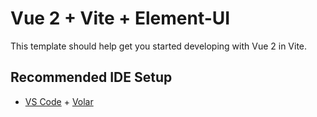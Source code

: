 # Vue 2 + Vite + Element-UI

This template should help get you started developing with Vue 2 in Vite.

## Recommended IDE Setup

- [VS Code](https://code.visualstudio.com/) + [Volar](https://marketplace.visualstudio.com/items?itemName=Vue.volar)
